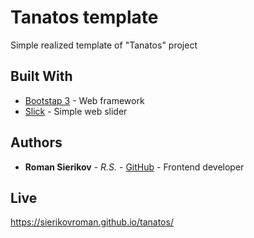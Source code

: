 # Tanatos template

Simple realized template of "Tanatos" project

## Built With

* [Bootstap 3](https://getbootstrap.com/docs/3.3/) - Web framework
* [Slick](http://kenwheeler.github.io/slick/) - Simple web slider

## Authors

* **Roman Sierikov** - *R.S.* - [GitHub](https://github.com/SierikovRoman) - Frontend developer

## Live

https://sierikovroman.github.io/tanatos/